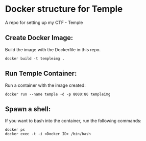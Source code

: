 # Docker structure for Temple

A repo for setting up my CTF - Temple

## Create Docker Image:

Build the image with the Dockerfile in this repo.

```docker build -t templeimg .```

## Run Temple Container: 

Run a container with the image created:

```docker run --name temple -d -p 8000:80 templeimg```

## Spawn a shell:

If you want to bash into the container, run the following commands:

```
docker ps
docker exec -t -i <Docker ID> /bin/bash
```
